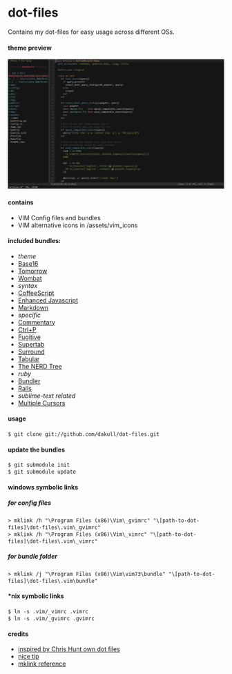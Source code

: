 # dot-files

Contains my dot-files for easy usage across different OSs.

#### theme preview

![Theme Preview](assets/preview.gif?raw=true)

#### contains

- VIM Config files and bundles
- VIM alternative icons in /assets/vim_icons

#### included bundles:

- _theme_
 - [Base16](https://github.com/chriskempson/base16-vim)
 - [Tomorrow](https://github.com/chriskempson/vim-tomorrow-theme)
 - [Wombat](https://github.com/cschlueter/vim-wombat)
- _syntax_
 - [CoffeeScript](https://github.com/kchmck/vim-coffee-script)
 - [Enhanced Javascript](https://github.com/jelera/vim-javascript-syntax)
 - [Markdown](https://github.com/tpope/vim-markdown)
- _specific_
 - [Commentary](https://github.com/tpope/vim-commentary)
 - [Ctrl+P](https://github.com/kien/ctrlp.vim)
 - [Fugitive](https://github.com/tpope/vim-fugitive)
 - [Supertab](https://github.com/ervandew/supertab)
 - [Surround](https://github.com/tpope/vim-surround)
 - [Tabular](https://github.com/godlygeek/tabular)
 - [The NERD Tree](https://github.com/scrooloose/nerdtree)
- _ruby_
 - [Bundler](https://github.com/tpope/vim-bundler) 
 - [Rails](https://github.com/tpope/vim-rails)
- _sublime-text related_
 - [Multiple Cursors](https://github.com/terryma/vim-multiple-cursors)

#### usage

    $ git clone git://github.com/dakull/dot-files.git

#### update the bundles

    $ git submodule init
    $ git submodule update
    
#### windows symbolic links
        
##### for config files    

    > mklink /h "\Program Files (x86)\Vim\_gvimrc" "\[path-to-dot-files]\dot-files\.vim\_gvimrc"
    > mklink /h "\Program Files (x86)\Vim\_vimrc" "\[path-to-dot-files]\dot-files\.vim\_vimrc"

##### for bundle folder

    > mklink /j "\Program Files (x86)\Vim\vim73\bundle" "\[path-to-dot-files]\dot-files\.vim\bundle" 
    
#### *nix symbolic links    

    $ ln -s .vim/_vimrc .vimrc
    $ ln -s .vim/_gvimrc .gvimrc
    
#### credits

- [inspired by Chris Hunt own dot files](https://github.com/chrishunt/dot-files#installation)
- [nice tip](http://pagesofinterest.net/blog/2013/05/switching-to-vim-1-start-at-the-beginning/)
- [mklink reference](http://technet.microsoft.com/en-us/library/cc753194%28v=ws.10%29.aspx)
